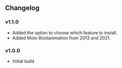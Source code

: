 ## Changelog

### v1.1.0
- Added the option to choose which feature to install.
- Added Moto Bootanimation from 2013 and 2021.

### v1.0.0
- Initial build